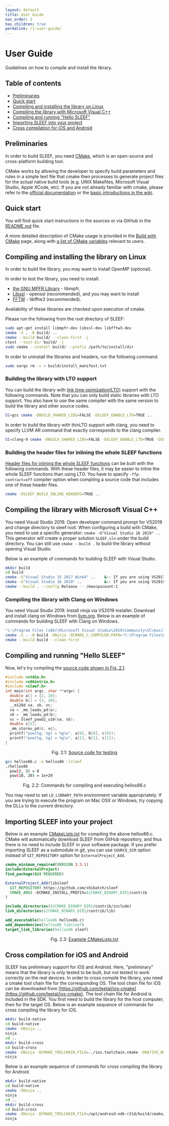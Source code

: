 ```yaml
---
layout: default
title: User Guide
nav_order: 2
has_children: true
permalink: /1-user-guide/
---
```


<h1>User Guide</h1>

Guidelines on how to compile and install the library.

<h2>Table of contents</h2>

* [Preliminaries](#preliminaries)
* [Quick start](#quickstart)
* [Compiling and installing the library on Linux](#linux)
* [Compiling the library with Microsoft Visual C++](#MSVC)
* [Compiling and running "Hello SLEEF"](#hello)
* [Importing SLEEF into your project](#import)
* [Cross compilation for iOS and Android](#cross)

<h2 id="preliminaries">Preliminaries</h2>

In order to build SLEEF, you need [CMake](http://www.cmake.org/), which is an
open-source and cross-platform building tool.

CMake works by allowing the developer to specify build parameters and rules in
a simple text file that cmake then processes to generate project files for the
actual native build tools (e.g. UNIX Makefiles, Microsoft Visual Studio, Apple
XCode, etc). If you are not already familiar with cmake, please refer to the
[official documentation](https://cmake.org/documentation/) or the [basic
introductions in the
wiki](https://gitlab.kitware.com/cmake/community/-/wikis/home).

<h2 id="quickstart">Quick start</h2>

You will find quick start instructions in the sources or via GitHub in the
[README.md](https://github.com/shibatch/sleef/blob/master/README.md#how-to-build-sleef)
file.

A more detailed description of CMake usage is provided in the [Build with
CMake](build-with-cmake) page, along with [a list of CMake
variables](build-with-cmake#sleef-variables) relevant to users.

<h2 id="linux">Compiling and installing the library on Linux</h2>

In order to build the library, you may want to install OpenMP (optional).

In order to test the library, you need to install:

* [the GNU MPFR Library](http://www.mpfr.org/) - libmpfr,
* [Libssl](https://wiki.openssl.org/index.php/Libssl_API) - openssl (recommended),
and you may want to install
* [FFTW](http://www.fftw.org/) - libfftw3 (recommended).

Availability of these libraries are checked upon execution of cmake.

Please run the following from the root directory of SLEEF:

```sh
sudo apt-get install libmpfr-dev libssl-dev libfftw3-dev
cmake -S . -B build/ ..
cmake --build build/ --clean-first -j
ctest --test-dir build/ -j
sudo cmake --install build/ --prefix /path/to/install/dir
```

In order to uninstall the libraries and headers, run the following command.

```sh
sudo xargs rm -v < build/install_manifest.txt
```

<h3 id="lto">Building the library with LTO support</h3>

You can build the library with [link time opimization(LTO)](../3-extra#lto)
support with the following commands. Note that you can only build static
libraries with LTO support. You also have to use the same compiler with the
same version to build the library and other source codes.

```sh
CC=gcc cmake -DBUILD_SHARED_LIBS=FALSE -DSLEEF_ENABLE_LTO=TRUE ..
```

In order to build the library with thinLTO support with clang, you need to
specify LLVM AR command that exactly corresponds to the clang compiler.

```sh
CC=clang-9 cmake -DBUILD_SHARED_LIBS=FALSE -DSLEEF_ENABLE_LTO=TRUE -DSLEEF_LLVM_AR_COMMAND=llvm-ar-9 ..
```

<h3 id="inline">Building the header files for inlining the whole SLEEF functions</h3>

[Header files for inlining the whole SLEEF functions](../3-extra#inline) can be
built with the following commands. With these header files, it may be easier to
inline the whole SLEEF functions than using LTO. You have to specify
`-ffp-contract=off` compiler option when compiling a source code that includes
one of these header files.

```sh
cmake -DSLEEF_BUILD_INLINE_HEADERS=TRUE ..
```

<h2 id="MSVC">Compiling the library with Microsoft Visual C++</h2>

You need Visual Studio 2019. Open developer command prompt for VS2019 and
change directory to sleef root. When configuring a build with CMake, you need to
use a specific generator: `cmake -G"Visual Studio 16 2019" ..` This generator
will create a proper solution `SLEEF.sln` under the build directory. You can
still use `cmake --build .` to build the library without opening Visual Studio.

Below is an example of commands for building SLEEF with Visual Studio.

```sh
mkdir build
cd build
cmake -G"Visual Studio 15 2017 Win64" ..    &:: If you are using VS2017
cmake -G"Visual Studio 16 2019" ..          &:: If you are using VS2019
cmake --build . --config Release -- /maxcpucount:1
```

<h3 id="cow">Compiling the library with Clang on Windows</h3>

You need Visual Studio 2019. Install ninja via VS2019 installer.  Download and
install clang on Windows from
[llvm.org](https://releases.llvm.org/download.html). Below is an example of
commands for building SLEEF with Clang on Windows.

```sh
"c:\Program Files (x86)\Microsoft Visual Studio\2019\Community\VC\Auxiliary\Build\vcvars64.bat"
cmake -S . -B build -GNinja -DCMAKE_C_COMPILER:PATH="C:\Program Files\LLVM\bin\clang.exe" ..
cmake --build build --clean-first
```

<h2 id="hello">Compiling and running "Hello SLEEF"</h2>

Now, let's try compiling the [source code shown in Fig.
2.1](../src/hellox86.c).

```c
#include <stdio.h>
#include <x86intrin.h>
#include <sleef.h>
int main(int argc, char **argv) {
  double a[] = {2, 10};
  double b[] = {3, 20};
  __m128d va, vb, vc;
  va = _mm_loadu_pd(a);
  vb = _mm_loadu_pd(b);
  vc = Sleef_powd2_u10(va, vb);
  double c[2];
  _mm_storeu_pd(c, vc);
  printf("pow(%g, %g) = %g\n", a[0], b[0], c[0]);
  printf("pow(%g, %g) = %g\n", a[1], b[1], c[1]);
}
```
<p style="text-align:center;">
  Fig. 2.1: <a href="../src/hellox86.c">Source code for testing</a>
</p>

```sh
gcc hellox86.c -o hellox86 -lsleef
./hellox86
  pow(2, 3) = 8
  pow(10, 20) = 1e+20
```
<p style="text-align:center;">
  Fig. 2.2: Commands for compiling and executing hellox86.c
</p>

You may need to set `LD_LIBRARY_PATH` environment variable appropriately. If
you are trying to execute the program on Mac OSX or Windows, try copying the
DLLs to the current directory.

<h2 id="import">Importing SLEEF into your project</h2>

Below is an example [CMakeLists.txt](../src/CMakeLists.txt) for compiling the
above hellox86.c. CMake will automatically download SLEEF from GitHub
repository, and thus there is no need to include SLEEF in your software
package. If you prefer importing SLEEF as a submodule in git, you can use
`SOURCE_DIR` option instead of `GIT_REPOSITORY` option for
`ExternalProject_Add`.

```cmake
cmake_minimum_required(VERSION 3.5.1)
include(ExternalProject)
find_package(Git REQUIRED)

ExternalProject_Add(libsleef
  GIT_REPOSITORY https://github.com/shibatch/sleef
  CMAKE_ARGS -DCMAKE_INSTALL_PREFIX=${CMAKE_BINARY_DIR}/contrib
)

include_directories(${CMAKE_BINARY_DIR}/contrib/include)
link_directories(${CMAKE_BINARY_DIR}/contrib/lib)

add_executable(hellox86 hellox86.c)
add_dependencies(hellox86 libsleef)
target_link_libraries(hellox86 sleef)
```
<p style="text-align:center;">
  Fig. 2.3: <a href="../src/CMakeLists.txt">Example CMakeLists.txt</a>
</p>


<h2 id="cross">Cross compilation for iOS and Android</h2>

SLEEF has preliminary support for iOS and Android. Here, "preliminary" means
that the library is only tested to be built, but not tested to work correctly
on the real devices. In order to cross compile the library, you need a cmake
tool chain file for the corresponding OS. The tool chain file for iOS can be
downloaded from
[https://github.com/leetal/ios-cmake](https://github.com/leetal/ios-cmake).
The tool chain file for Android is included in the SDK. You first need to build
the library for the host computer, then for the target OS. Below is an example
sequence of commands for cross compiling the library for iOS.

```sh
mkdir build-native
cd build-native
cmake -GNinja ..
ninja
cd ..
mkdir build-cross
cd build-cross
cmake -GNinja -DCMAKE_TOOLCHAIN_FILE=../ios.toolchain.cmake -DNATIVE_BUILD_DIR=`pwd`/../build-native -DSLEEF_DISABLE_MPFR=TRUE -DSLEEF_DISABLE_SSL=TRUE ..
ninja
```

Below is an example sequence of commands for cross compiling the library for
Android.

```sh
mkdir build-native
cd build-native
cmake -GNinja ..
ninja
cd ..
mkdir build-cross
cd build-cross
cmake -GNinja -DCMAKE_TOOLCHAIN_FILE=/opt/android-ndk-r21d/build/cmake/android.toolchain.cmake -DNATIVE_BUILD_DIR=`pwd`/../build-native -DANDROID_ABI=arm64-v8a ..
ninja
```

